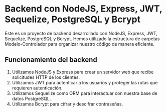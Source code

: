 # Backend con NodeJS, Express, JWT, Sequelize, PostgreSQL y Bcrypt

Este es un proyecto de backend desarrollado con NodeJS, Express, JWT, Sequelize, PostgreSQL y Bcrypt. Hemos utilizado la estructura de carpetas Modelo-Controlador para organizar nuestro código de manera eficiente.

## Funcionamiento del backend

1. Utilizamos NodeJS y Express para crear un servidor web que recibe solicitudes HTTP de los clientes.
2. Utilizamos JWT para autenticar a los usuarios y proteger las rutas que requieren autenticación.
3. Utilizamos Sequelize como ORM para interactuar con nuestra base de datos PostgreSQL.
4. Utilizamos Bcrypt para cifrar y descifrar contraseñas.
